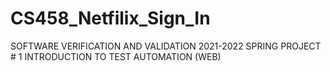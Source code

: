 # CS458_Netfilix_Sign_In
SOFTWARE VERIFICATION AND VALIDATION 
2021-2022 SPRING 
PROJECT # 1 
INTRODUCTION TO TEST AUTOMATION (WEB)
